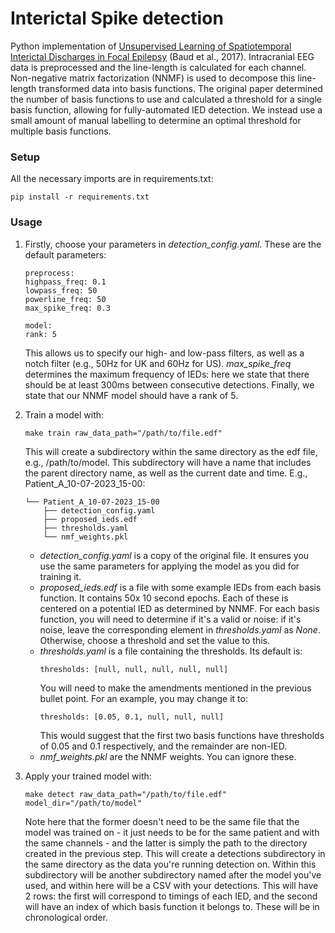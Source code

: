 # Interictal Spike detection

Python implementation of [Unsupervised Learning of Spatiotemporal Interictal Discharges in Focal Epilepsy](https://journals.lww.com/neurosurgery/abstract/2018/10000/unsupervised_learning_of_spatiotemporal_interictal.11.aspx) (Baud et al., 2017). Intracranial EEG data is preprocessed and the line-length is calculated for each channel. Non-negative matrix factorization (NNMF) is used to decompose this line-length transformed data into basis functions. The original paper determined the number of basis functions to use and calculated a threshold for a single basis function, allowing for fully-automated IED detection. We instead use a small amount of manual labelling to determine an optimal threshold for multiple basis functions.

### Setup 
All the necessary imports are in requirements.txt:
```
pip install -r requirements.txt
```

### Usage
1. Firstly, choose your parameters in *detection_config.yaml*. These are the default parameters:
    ```
    preprocess:
    highpass_freq: 0.1
    lowpass_freq: 50
    powerline_freq: 50
    max_spike_freq: 0.3

    model:
    rank: 5
    ```
    This allows us to specify our high- and low-pass filters, as well as a notch filter (e.g., 50Hz for UK and 60Hz for US). *max_spike_freq* determines the maximum frequency of IEDs: here we state that there should be at least 300ms between consecutive detections. Finally, we state that our NNMF model should have a rank of 5.

2. Train a model with:
    ```
    make train raw_data_path="/path/to/file.edf"
    ```
    This will create a subdirectory within the same directory as the edf file, e.g., /path/to/model. This subdirectory will have a name that includes the parent directory name, as well as the current date and time. E.g., Patient_A_10-07-2023_15-00:
    ```
    └── Patient_A_10-07-2023_15-00
        ├── detection_config.yaml
        ├── proposed_ieds.edf
        ├── thresholds.yaml
        └── nmf_weights.pkl
     ```
    * *detection_config.yaml* is a copy of the original file. It ensures you use the same parameters for applying the model as you did for training it.
    * *proposed_ieds.edf* is a file with some example IEDs from each basis function. It contains 50x 10 second epochs. Each of these is centered on a potential IED as determined by NNMF. For each basis function, you will need to determine if it's a valid or noise: if it's noise, leave the corresponding element in *thresholds.yaml* as _None_. Otherwise, choose a threshold and set the value to this.
    * *thresholds.yaml* is a file containing the thresholds. Its default is:
        ```
        thresholds: [null, null, null, null, null]
        ```
        You will need to make the amendments mentioned in the previous bullet point. For an example, you may change it to:
        ```
        thresholds: [0.05, 0.1, null, null, null]
        ```
        This would suggest that the first two basis functions have thresholds of 0.05 and 0.1 respectively, and the remainder are non-IED.
    * *nmf_weights.pkl* are the NNMF weights. You can ignore these.
3. Apply your trained model with:
    ```
    make detect raw_data_path="/path/to/file.edf" model_dir="/path/to/model"
    ```
    Note here that the former doesn't need to be the same file that the model was trained on - it just needs to be for the same patient and with the same channels - and the latter is simply the path to the directory created in the previous step. This will create a detections subdirectory in the same directory as the data you're running detection on. Within this subdirectory will be another subdirectory named after the model you've used, and within here will be a CSV with your detections. This will have 2 rows: the first will correspond to timings of each IED, and the second will have an index of which basis function it belongs to. These will be in chronological order.